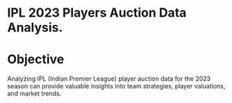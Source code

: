 # <h1> IPL 2023 Players Auction Data Analysis.</h1>
<h1> Objective </h1>
<p>Analyzing IPL (Indian Premier League) player auction data for the 2023 season can provide valuable insights into team strategies, player valuations, and market trends.</p>


